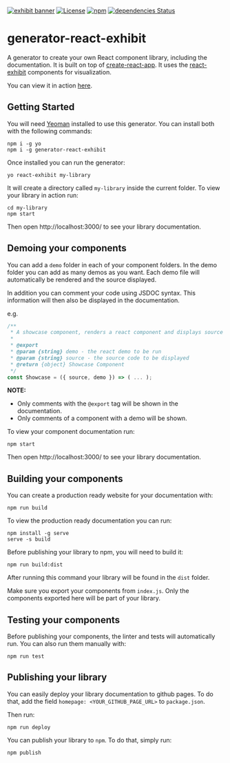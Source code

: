 [![exhibit banner](https://raw.githubusercontent.com/au-re/react-exhibit/gh-pages/static/media/exhibit_boilerplate.png)](https://github.com/au-re/generator-react-exhibit/)
[![License](https://img.shields.io/packagist/l/doctrine/orm.svg?style=flat-square)](https://github.com/au-re/generator-react-exhibit/blob/master/LICENSE)
[![npm](https://img.shields.io/npm/v/npm.svg?style=flat-square)](https://www.npmjs.com/package/generator-react-exhibit)
[![dependencies Status](https://david-dm.org/au-re/generator-react-exhibit/status.svg?style=flat-square)](https://david-dm.org/au-re/generator-react-exhibit)

# generator-react-exhibit

A generator to create your own React component library, including the
documentation. It is built on top of [create-react-app](https://github.com/facebookincubator/create-react-app).
It uses the [react-exhibit](https://github.com/au-re/react-exhibit) components for
visualization.

You can view it in action [here](https://au-re.github.io/react-exhibit/).

## Getting Started

You will need [Yeoman](http://yeoman.io/) installed to use this generator.
You can install both with the following commands:

```shell
npm i -g yo
npm i -g generator-react-exhibit
```

Once installed you can run the generator:

```shell
yo react-exhibit my-library
```

It will create a directory called `my-library` inside the current folder.
To view your library in action run:

```shell
cd my-library
npm start
```

Then open http://localhost:3000/ to see your library documentation.

## Demoing your components

You can add a `demo` folder in each of your component folders. In the demo
folder you can add as many demos as you want. Each demo file will automatically be rendered and
the source displayed.

In addition you can comment your code using JSDOC syntax. This information will
then also be displayed in the documentation.

e.g.
```js
/**
 * A showcase component, renders a react component and displays source code.
 *
 * @export
 * @param {string} demo - the react demo to be run
 * @param {string} source - the source code to be displayed
 * @return {object} Showcase Component
 */
const Showcase = ({ source, demo }) => ( ... );
```

**NOTE:**

- Only comments with the `@export` tag will be shown in the documentation.
- Only comments of a component with a demo will be shown.

To view your component documentation run:

```shell
npm start
```

Then open http://localhost:3000/ to see your library documentation.

## Building your components

You can create a production ready website for your documentation with:

```shell
npm run build
```

To view the production ready documentation you can run:

```shell
npm install -g serve
serve -s build
```

Before publishing your library to npm, you will need to build it:

```shell
npm run build:dist
```

After running this command your library will be found in the `dist` folder.

Make sure you export your components from `index.js`. Only the components
exported here will be part of your library.

## Testing your components

Before publishing your components, the linter and tests will automatically run.
You can also run them manually with:

```shell
npm run test
```

## Publishing your library

You can easily deploy your library documentation to github pages. To do that,
add the field `homepage: <YOUR_GITHUB_PAGE_URL>` to `package.json`.

Then run:
```shell
npm run deploy
```

You can publish your library to `npm`. To do that, simply run:

`npm publish`
